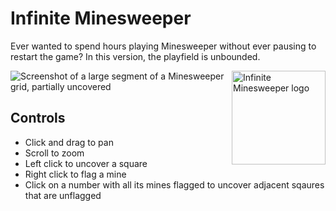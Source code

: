# Infinite Minesweeper

Ever wanted to spend hours playing Minesweeper without ever pausing to restart the game? In this version, the playfield is unbounded.

<img src="https://raw.githubusercontent.com/HactarCE/InfiniteMinesweeper/main/resources/icon/infinite_minesweeper.svg?sanitize=true" alt="Infinite Minesweeper logo" width="150" align="right">

<img src="https://user-images.githubusercontent.com/6060305/155899677-b3ff6c9f-4465-4e71-9355-81765b7d8e1b.png" alt="Screenshot of a large segment of a Minesweeper grid, partially uncovered" style="display: block">

## Controls

- Click and drag to pan
- Scroll to zoom
- Left click to uncover a square
- Right click to flag a mine
- Click on a number with all its mines flagged to uncover adjacent sqaures that are unflagged
